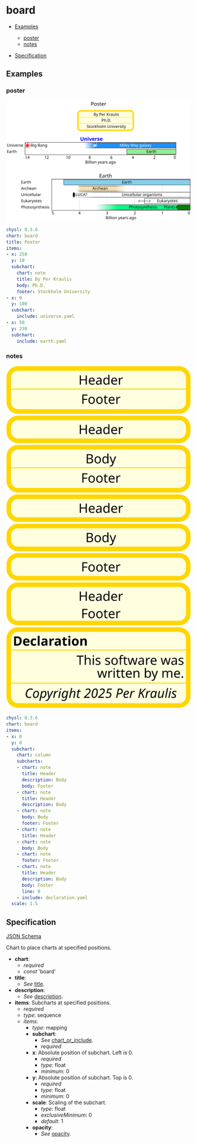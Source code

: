 # board

- [Examples](#examples)
  - [poster](#poster)
  - [notes](#notes)

- [Specification](#specification)

## Examples

### poster

![poster SVG](poster.svg)

```yaml
chysl: 0.3.6
chart: board
title: Poster
items:
- x: 250
  y: 10
  subchart:
    chart: note
    title: By Per Kraulis
    body: Ph.D.
    footer: Stockholm University
- x: 0
  y: 100
  subchart:
    include: universe.yaml
- x: 50
  y: 230
  subchart:
    include: earth.yaml
```
### notes

![notes SVG](notes.svg)

```yaml
chysl: 0.3.6
chart: board
items:
- x: 0
  y: 0
  subchart:
    chart: column
    subcharts:
    - chart: note
      title: Header
      description: Body
      body: Footer
    - chart: note
      title: Header
      description: Body
    - chart: note
      body: Body
      footer: Footer
    - chart: note
      title: Header
    - chart: note
      body: Body
    - chart: note
      footer: Footer
    - chart: note
      title: Header
      description: Body
      body: Footer
      line: 0
    - include: declaration.yaml
  scale: 1.5
```
## Specification

[JSON Schema](board.md)

Chart to place charts at specified positions.

- **chart**:
  - *required*
  - *const* 'board'
- **title**:
  - *See* [title](schema_defs.md#title).
- **description**:
  - *See* [description](schema_defs.md#description).
- **items**: Subcharts at specified positions.
  - *required*
  - *type*: sequence
  - *items*:
    - *type*: mapping
    - **subchart**:
      - *See* [chart_or_include](schema_defs.md#chart_or_include).
      - *required*
    - **x**: Absolute position of subchart. Left is 0.
      - *required*
      - *type*: float
      - *minimum*: 0
    - **y**: Absolute position of subchart. Top is 0.
      - *required*
      - *type*: float
      - *minimum*: 0
    - **scale**: Scaling of the subchart.
      - *type*: float
      - *exclusiveMinimum*: 0
      - *default*: 1
    - **opacity**:
      - *See* [opacity](schema_defs.md#opacity).

